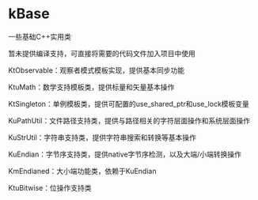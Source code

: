 # kBase
一些基础C++实用类

暂未提供编译支持，可直接将需要的代码文件加入项目中使用

KtObservable：观察者模式模板实现，提供基本同步功能

KtuMath：数学支持模板类，提供标量和矢量基本操作

KtSingleton：单例模板类，提供可配置的use_shared_ptr和use_lock模板变量

KuPathUtil：文件路径支持类，提供与路径相关的字符层面操作和系统层面操作

KuStrUtil：字符串支持类，提供字符串搜索和转换等基本操作

KuEndian：字节序支持类，提供native字节序检测，以及大端/小端转换操作

KmEndianed：大小端功能类，依赖于KuEndian

KtuBitwise：位操作支持类
